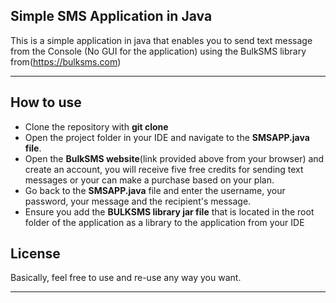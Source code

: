 ## Simple SMS Application in Java

This is a simple application in java that enables you to send text message from the Console (No GUI for the application) using the BulkSMS library from(https://bulksms.com) 


---

## How to use

- Clone the repository with __git clone__
- Open the project folder in your IDE and navigate to the __SMSAPP.java file__.
- Open the __BulkSMS website__(link provided above from your browser) and create an account, you will receive five free credits for sending text messages or your can make a purchase based on your plan.
- Go back to the __SMSAPP.java__ file and enter the username, your password, your message and the recipient's message.
- Ensure you add the __BULKSMS library jar file__ that is located in the root folder of the application as a library to the application from your IDE

## License

Basically, feel free to use and re-use any way you want.

---


